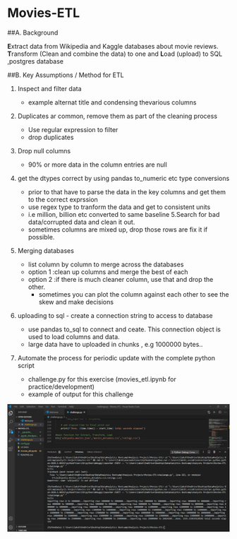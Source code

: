 # Movies-ETL

##A. Background

**E**xtract data from Wikipedia and Kaggle databases about movie reviews. 
**T**ransform (Clean and combine the data) to one and **L**oad (upload) to SQL ,postgres database

##B. Key Assumptions / Method for ETL
1. Inspect and filter data
	- example alternat title and condensing thevarious columns
2. Duplicates ar common, remove them as part of the cleaning process
	- Use regular expression to filter
	- drop duplicates
3. Drop null columns
	- 90% or more data in the column entries are null

4. get the dtypes correct by using pandas to_numeric etc type conversions
	- prior to that have to parse the data in the key columns and get 
them to the correct exprssion	
	- use regex type to tranform the data and get to consistent units
	 - i.e million, billion etc converted to same baseline
5.Search for bad data/corrupted data and clean it out. 
	- sometimes columns are mixed up, drop those rows are fix it if possible.

6. Merging databases
	- list column by column to merge across the databases
	- option 1 :clean up columns and merge the best of each
	- option 2 :if there is much cleaner column, use that and drop the other.
		- sometimes you can plot the column against each other to see the skew and make decisions
7. uploading to sql
        - create a connection string to access to database
	- use pandas to_sql to connect and ceate. This connection object is used to load columns and data.
	- large data have to uploaded in chunks , e.g 1000000  bytes..

8. Automate the process for periodic update with the complete python script
	- challenge.py for this exercise (movies_etl.ipynb for practice/development)
	- example of output for this challenge

![](challenge_output.png)
	
